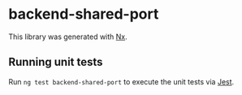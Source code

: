 # backend-shared-port

This library was generated with [Nx](https://nx.dev).

## Running unit tests

Run `ng test backend-shared-port` to execute the unit tests via [Jest](https://jestjs.io).
